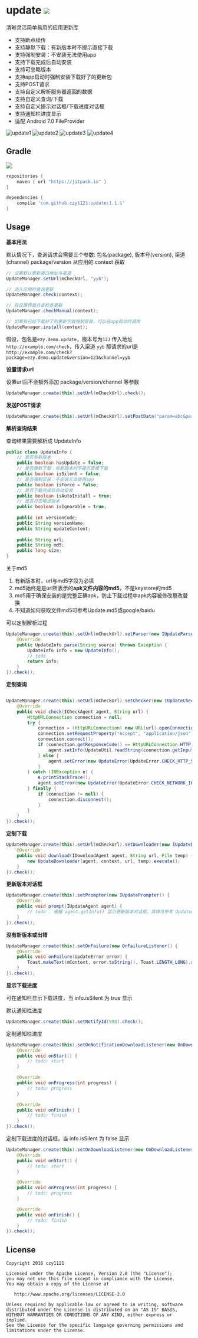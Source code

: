 # update [![](https://jitpack.io/v/czy1121/update.svg)](https://jitpack.io/#czy1121/update)

清晰灵活简单易用的应用更新库


- 支持断点续传
- 支持静默下载：有新版本时不提示直接下载
- 支持强制安装：不安装无法使用app
- 支持下载完成后自动安装
- 支持可忽略版本
- 支持app启动时强制安装下载好了的更新包
- 支持POST请求
- 支持自定义解析服务器返回的数据
- 支持自定义查询/下载
- 支持自定义提示对话框/下载进度对话框
- 支持通知栏进度显示
- 适配 Android 7.0 FileProvider

![update1](screenshot1.png) ![update2](screenshot2.png)
![update3](screenshot3.png) ![update4](screenshot4.png)

## Gradle

[![](https://jitpack.io/v/czy1121/update.svg)](https://jitpack.io/#czy1121/update)

``` groovy
repositories { 
    maven { url "https://jitpack.io" }
} 

dependencies {
    compile 'com.github.czy1121:update:1.1.1'
}
```
    
## Usage
  

**基本用法**

默认情况下，查询请求会需要三个参数: 包名(package), 版本号(version), 渠道(channel)
package/version 从应用的 context 获取

``` java
// 设置默认更新接口地址与渠道 
UpdateManager.setUrl(mCheckUrl, "yyb");
``` 

``` java
// 进入应用时查询更新
UpdateManager.check(context);
``` 

``` java 
// 在设置界面点击检查更新
UpdateManager.checkManual(context);
```

``` java
// 如果有已经下载好了的更新包就强制安装，可以在app启动时调用
UpdateManager.install(context);
```

假设，包名是`ezy.demo.update`，版本号为`123`
传入地址 `http://example.com/check`，传入渠道 `yyb`
那请求的url是 `http://example.com/check?package=ezy.demo.update&version=123&channel=yyb`

**设置请求url**

设置url后不会额外添加 package/version/channel 等参数

``` java
UpdateManager.create(this).setUrl(mCheckUrl).check();
```

**发送POST请求**

``` java
UpdateManager.create(this).setUrl(mCheckUrl).setPostData("param=abc&param2=xyz").check();
```

**解析查询结果**

查询结果需要解析成 UpdateInfo

``` java 
public class UpdateInfo {
    // 是否有新版本
    public boolean hasUpdate = false;
    // 是否静默下载：有新版本时不提示直接下载
    public boolean isSilent = false;
    // 是否强制安装：不安装无法使用app
    public boolean isForce = false;
    // 是否下载完成后自动安装
    public boolean isAutoInstall = true;
    // 是否可忽略该版本
    public boolean isIgnorable = true;
    
    public int versionCode;
    public String versionName;
    public String updateContent;
    
    public String url;
    public String md5;
    public long size;
}

```

关于md5

1. 有新版本时，url与md5字段为必填
2. md5始终是是url所表示的**apk文件内容的md5**，不是keystore的md5
3. md5用于确保安装的是完整正确apk，防止下载过程中apk内容被修改篡改替换
4. 不知道如何获取文件md5可参考Update.md5或google/baidu


可以定制解析过程

``` java
UpdateManager.create(this).setUrl(mCheckUrl).setParser(new IUpdateParser() {
    @Override
    public UpdateInfo parse(String source) throws Exception {
        UpdateInfo info = new UpdateInfo(); 
        // todo
        return info;
    }
}).check();
```

**定制查询**

``` java

UpdateManager.create(this).setUrl(mCheckUrl).setChecker(new IUpdateChecker() {
    @Override
    public void check(ICheckAgent agent, String url) {
        HttpURLConnection connection = null;
        try {
            connection = (HttpURLConnection) new URL(url).openConnection();
            connection.setRequestProperty("Accept", "application/json");
            connection.connect();
            if (connection.getResponseCode() == HttpURLConnection.HTTP_OK) {
                agent.setInfo(UpdateUtil.readString(connection.getInputStream()));
            } else {
                agent.setError(new UpdateError(UpdateError.CHECK_HTTP_STATUS, "" + connection.getResponseCode()));
            }
        } catch (IOException e) {
            e.printStackTrace();
            agent.setError(new UpdateError(UpdateError.CHECK_NETWORK_IO));
        } finally {
            if (connection != null) {
                connection.disconnect();
            }
        }
    }
}).check();
```

**定制下载**

``` java
UpdateManager.create(this).setUrl(mCheckUrl).setDownloader(new IUpdateDownloader() {
    @Override
    public void download(IDownloadAgent agent, String url, File temp) {
        new UpdateDownloader(agent, context, url, temp).execute();
    }
}).check();

```

**更新版本对话框**

``` java
UpdateManager.create(this).setPrompter(new IUpdatePrompter() {
    @Override
    public void prompt(IUpdateAgent agent) {
        // todo : 根据 agent.getInfo() 显示更新版本对话框，具体可参考 UpdateAgent.DefaultUpdatePrompter
    }
}).check();
```

**没有新版本或出错**

``` java
UpdateManager.create(this).setOnFailure(new OnFailureListener() {
    @Override
    public void onFailure(UpdateError error) {  
        Toast.makeText(mContext, error.toString(), Toast.LENGTH_LONG).show();
    }
}).check();
```

**显示下载进度**

可在通知栏显示下载进度，当 info.isSilent 为 true 显示

默认通知栏进度 

``` java
UpdateManager.create(this).setNotifyId(998).check();
```

定制通知栏进度 

``` java
UpdateManager.create(this).setOnNotificationDownloadListener(new OnDownloadListener() {
    @Override
    public void onStart() {
        // todo: start
    }

    @Override
    public void onProgress(int progress) {
        // todo: progress
    }

    @Override
    public void onFinish() {
        // todo: finish
    }
}).check();
```

定制下载进度的对话框，当 info.isSilent 为 false 显示

``` java
UpdateManager.create(this).setOnDownloadListener(new OnDownloadListener() {
    @Override
    public void onStart() {
        // todo: start
    }

    @Override
    public void onProgress(int progress) {
        // todo: progress
    }

    @Override
    public void onFinish() {
        // todo: finish
    }
}).check();
```

## License

```
Copyright 2016 czy1121

Licensed under the Apache License, Version 2.0 (the "License");
you may not use this file except in compliance with the License.
You may obtain a copy of the License at

   http://www.apache.org/licenses/LICENSE-2.0

Unless required by applicable law or agreed to in writing, software
distributed under the License is distributed on an "AS IS" BASIS,
WITHOUT WARRANTIES OR CONDITIONS OF ANY KIND, either express or implied.
See the License for the specific language governing permissions and
limitations under the License.
```